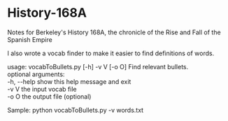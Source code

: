 # History-168A
Notes for Berkeley's History 168A, the chronicle of the Rise and Fall of the Spanish Empire

I also wrote a vocab finder to make it easier to find definitions of words.

usage: vocabToBullets.py [-h] -v V [-o O]
Find relevant bullets.  
optional arguments:  
  -h, --help  show this help message and exit  
  -v V        the input vocab file  
  -o O        the output file (optional)  
  
Sample: python vocabToBullets.py -v words.txt 
